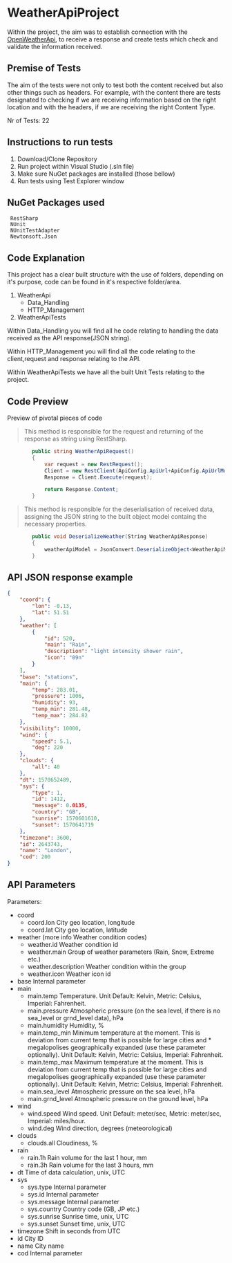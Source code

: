 # WeatherApiProject
Within the project, the aim was to establish connection with the [OpenWeatherApi](https://openweathermap.org/current), to receive a response and create tests which check and validate the information received.

## Premise of Tests
The aim of the tests were not only to test both the content received but also other things such as headers. For example, with the content there are tests designated to checking if we are receiving information based on the right location and with the headers, if we are receiving the right Content Type.

Nr of Tests: 22

## Instructions to run tests
1. Download/Clone Repository
2. Run project within Visual Studio (.sln file)
3. Make sure NuGet packages are installed (those bellow)
4. Run tests using Test Explorer window

## NuGet Packages used
```
 RestSharp
 NUnit
 NUnitTestAdapter
 Newtonsoft.Json
```
## Code Explanation
This project has a clear built structure with the use of folders, depending on it's purpose, code can be found in it's respective folder/area.

1. WeatherApi
   - Data_Handling
   - HTTP_Management
2. WeatherApiTests

Within Data_Handling you will find all he code relating to handling the data received as the API response(JSON string).

Within HTTP_Management you will find all the code relating to the client,request and response relating to the API.

Within WeatherApiTests we have all the built Unit Tests relating to the project.


## Code Preview
Preview of pivotal pieces of code

> This method is responsible for the request and returning of the response as string using RestSharp.
```c#
        public string WeatherApiRequest()
        {
            var request = new RestRequest();
            Client = new RestClient(ApiConfig.ApiUrl+ApiConfig.ApiUrlMod+ApiConfig.Location+ApiConfig.ApiKeyMod+ApiConfig.ApiKey);
            Response = Client.Execute(request);

            return Response.Content;
        }
````
> This method is responsible for the deserialisation of received data, assigning the JSON string to the built object model containg the necessary properties.
```c#
        public void DeserializeWeather(String WeatherApiResponse)
        {
            weatherApiModel = JsonConvert.DeserializeObject<WeatherApiModel>(WeatherApiResponse);
        }
````
## API JSON response example
```JSON
{
    "coord": {
        "lon": -0.13,
        "lat": 51.51
    },
    "weather": [
        {
            "id": 520,
            "main": "Rain",
            "description": "light intensity shower rain",
            "icon": "09n"
        }
    ],
    "base": "stations",
    "main": {
        "temp": 283.01,
        "pressure": 1006,
        "humidity": 93,
        "temp_min": 281.48,
        "temp_max": 284.82
    },
    "visibility": 10000,
    "wind": {
        "speed": 5.1,
        "deg": 220
    },
    "clouds": {
        "all": 40
    },
    "dt": 1570652489,
    "sys": {
        "type": 1,
        "id": 1412,
        "message": 0.0135,
        "country": "GB",
        "sunrise": 1570601610,
        "sunset": 1570641719
    },
    "timezone": 3600,
    "id": 2643743,
    "name": "London",
    "cod": 200
}
````
## API Parameters
Parameters:
* coord
  * coord.lon City geo location, longitude
  * coord.lat City geo location, latitude
* weather (more info Weather condition codes)
  * weather.id Weather condition id
  * weather.main Group of weather parameters (Rain, Snow, Extreme etc.)
  * weather.description Weather condition within the group
  * weather.icon Weather icon id
* base Internal parameter
* main
  * main.temp Temperature. Unit Default: Kelvin, Metric: Celsius, Imperial: Fahrenheit.
  * main.pressure Atmospheric pressure (on the sea level, if there is no sea_level or grnd_level data), hPa
  * main.humidity Humidity, %
  * main.temp_min Minimum temperature at the moment. This is deviation from current temp that is possible for large cities and * megalopolises geographically expanded (use these parameter optionally). Unit Default: Kelvin, Metric: Celsius, Imperial: Fahrenheit.
  * main.temp_max Maximum temperature at the moment. This is deviation from current temp that is possible for large cities and megalopolises geographically expanded (use these parameter optionally). Unit Default: Kelvin, Metric: Celsius, Imperial: Fahrenheit.
  * main.sea_level Atmospheric pressure on the sea level, hPa
  * main.grnd_level Atmospheric pressure on the ground level, hPa
* wind
  * wind.speed Wind speed. Unit Default: meter/sec, Metric: meter/sec, Imperial: miles/hour.
  * wind.deg Wind direction, degrees (meteorological)
* clouds
  * clouds.all Cloudiness, %
* rain
  * rain.1h Rain volume for the last 1 hour, mm
  * rain.3h Rain volume for the last 3 hours, mm
* dt Time of data calculation, unix, UTC
* sys
  * sys.type Internal parameter
  * sys.id Internal parameter
  * sys.message Internal parameter
  * sys.country Country code (GB, JP etc.)
  * sys.sunrise Sunrise time, unix, UTC
  * sys.sunset Sunset time, unix, UTC
* timezone Shift in seconds from UTC
* id City ID
* name City name
* cod Internal parameter


